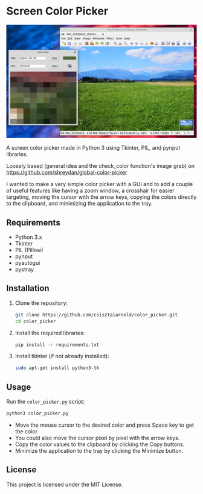 # Screen Color Picker

![Color Picker](color_picker.png)

A screen color picker made in Python 3 using Tkinter, PIL, and pynput libraries.

Loosely based (general idea and the check_color function's image grab) on https://github.com/shreydan/global-color-picker

I wanted to make a very simple color picker with a GUI and to add a couple of useful features like having a zoom window, a crosshair for easier targeting, moving the cursor with the arrow keys, copying the colors directly to the clipboard, and minimizing the application to the tray.

## Requirements

- Python 3.x
- Tkinter
- PIL (Pillow)
- pynput
- pyautogui
- pystray

## Installation

1. Clone the repository:
    ```sh
    git clone https://github.com/csisztaiarnold/color_picker.git
    cd color_picker
    ```

2. Install the required libraries:
    ```sh
    pip install -r requirements.txt
    ```

3. Install tkinter (if not already installed):
    ```sh
    sudo apt-get install python3-tk
    ```

## Usage

Run the `color_picker.py` script:
```sh
python3 color_picker.py
```

- Move the mouse cursor to the desired color and press Space key to get the color.
- You could also move the cursor pixel by pixel with the arrow keys.
- Copy the color values to the clipboard by clicking the Copy buttons.
- Minimize the application to the tray by clicking the Minimize button.

## License

This project is licensed under the MIT License.